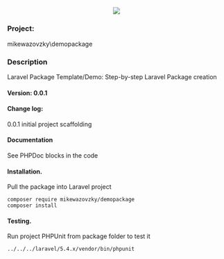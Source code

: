 <h2 align="center">
	<img src="https://laravel.com/assets/img/components/logo-laravel.svg">
</h2>

### Project: 
mikewazovzky\demopackage
### Description
Laravel Package Template/Demo: Step-by-step Laravel Package creation  
#### Version: 0.0.1
#### Change log:  
0.0.1 initial project scaffolding
#### Documentation
See PHPDoc blocks in the code
#### Installation. 
Pull the package into Laravel project 
```
composer require mikewazovzky/demopackage
composer install
```
#### Testing. 
Run project PHPUnit from package folder to test it 
```
../../../laravel/5.4.x/vendor/bin/phpunit
```



